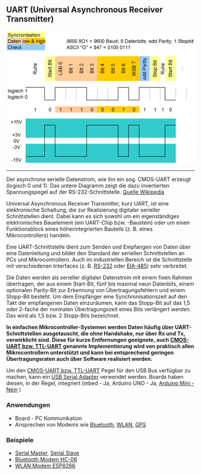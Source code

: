 ## UART (Universal Asynchronous Receiver Transmitter)

![](../images/UART.png)

- - - 

Der asynchrone serielle Datenstrom, wie ihn ein sog. CMOS-UART erzeugt (logisch 0 und 1). Das untere Diagramm zeigt die dazu invertierten Spannungspegel auf der RS-232-Schnittstelle. [Quelle Wikipedia](http://de.wikipedia.org/wiki/Universal_Asynchronous_Receiver_Transmitter)

Universal Asynchronous Receiver Transmitter, kurz UART, ist eine elektronische Schaltung, die zur Realisierung digitaler serieller Schnittstellen dient. Dabei kann es sich sowohl um ein eigenständiges elektronisches Bauelement (ein UART-Chip bzw. -Baustein) oder um einen Funktionsblock eines höherintegrierten Bauteils (z. B. eines Mikrocontrollers) handeln.

Eine UART-Schnittstelle dient zum Senden und Empfangen von Daten über eine Datenleitung und bildet den Standard der seriellen Schnittstellen an PCs und Mikrocontrollern. Auch im industriellen Bereich ist die Schnittstelle mit verschiedenen Interfaces (z. B. [RS-232](http://de.wikipedia.org/wiki/RS-232) oder [EIA-485](http://de.wikipedia.org/wiki/EIA-485)) sehr verbreitet.

Die Daten werden als serieller digitaler Datenstrom mit einem fixen Rahmen übertragen, der aus einem Start-Bit, fünf bis maximal neun Datenbits, einem optionalen Parity-Bit zur Erkennung von Übertragungsfehlern und einem Stopp-Bit besteht. Um dem Empfänger eine Synchronisationszeit auf den Takt der empfangenen Daten einzuräumen, kann das Stopp-Bit auf das 1,5 oder 2-fache der normalen Übertragungszeit eines Bits verlängert werden. Das wird als 1,5 bzw. 2 Stopp-Bits bezeichnet.

**In einfachen Mikrocontroller-Systemen werden Daten häufig über UART-Schnittstellen ausgetauscht, die ohne Handshake, nur über Rx und Tx, verwirklicht sind. Diese für kurze Entfernungen geeignete, auch [CMOS-UART bzw. TTL-UART](http://de.wikipedia.org/wiki/Logikpegel) genannte Implementierung wird von praktisch allen Mikrocontrollern unterstützt und kann bei entsprechend geringen Übertragungsraten auch über Software realisiert werden.**

Um den [CMOS-UART bzw. TTL-UART](http://de.wikipedia.org/wiki/Logikpegel) Pegel für den USB Bus verfügbar zu machen, kann ein [USB Serial Adapter](http://arduino.cc/en/Main/USBSerial) verwendet werden. Boards haben diesen, in der Regel, integriert (mbed - Ja, Arduino UNO - Ja, [Arduino Mini - Nein](http://www.arduino.cc/en/Main/ArduinoBoardMini) )

### Anwendungen 

*   Board - PC Kommunikation
*   Ansprechen von Modems wie [Bluetooth](http://developer.mbed.org/platforms/FRDM-K64F/#features), [WLAN](https://developer.mbed.org/questions/4993/How-to-interface-esp8266-wifi-module/), [GPS](http://developer.mbed.org/cookbook/GlobalSat-EM-406-GPS-Module)

### Beispiele

* [Serial Master](SerialMaster/), [Serial Slave](SerialSlave/)
* [Bluetooth Modem HC-06](Bluetooth_HC-06/)
* [WLAN Modem ESP8266](ESP8266/)
